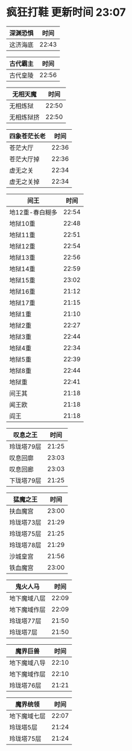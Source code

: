 # 疯狂打鞋 更新时间 23:07

| 深渊恐惧   | 时间    |
|--------|-------|
| 这济海底 | 22:43 |

| 古代霸主   | 时间    |
|--------|-------|
| 古代皇陵 | 22:56 |

| 无相天魔   | 时间    |
|--------|-------|
| 无相炼狱 | 22:50 |
| 无相炼狱挤 | 22:50 |

| 四象苍茫长老   | 时间    |
|--------|-------|
| 苍茫大厅 | 22:36 |
| 苍茫大厅掉 | 22:36 |
| 虚无之关 | 22:34 |
| 虚无之关掉 | 22:34 |

| 间王   | 时间    |
|--------|-------|
| 地12重-春白糊多 | 22:54 |
| 地狱10重 | 22:48 |
| 地狱11重 | 22:51 |
| 地狱12重 | 22:54 |
| 地狱13重 | 22:56 |
| 地狱14重 | 22:59 |
| 地狱15重 | 23:02 |
| 地狱16重 | 21:12 |
| 地狱17重 | 21:15 |
| 地狱1重 | 21:10 |
| 地狱2重 | 22:27 |
| 地狱3重 | 22:44 |
| 地狱4重 | 22:34 |
| 地狱5重 | 22:39 |
| 地狱8重 | 22:44 |
| 地狱重 | 22:41 |
| 间王其 | 21:18 |
| 闻王欧 | 21:18 |
| 阎王 | 21:18 |

| 叹息之王   | 时间    |
|--------|-------|
| 玲珑塔79层 | 21:25 |
| 叹息回廓 | 23:03 |
| 叹息回廊 | 23:03 |
| 下珑塔79层 | 21:25 |

| 猛魔之王   | 时间    |
|--------|-------|
| 扶血魔宫 | 23:00 |
| 玲珑塔73层 | 21:29 |
| 玲珑塔75层 | 21:25 |
| 玲珑塔78层 | 21:29 |
| 沙城皇宫 | 21:56 |
| 铁血魔宫 | 23:00 |

| 鬼火人马   | 时间    |
|--------|-------|
| 地下魔域八层 | 22:09 |
| 地下魔域作层 | 22:09 |
| 玲珑塔77层 | 21:50 |
| 玲珑塔7层 | 21:50 |

| 魔界巨兽   | 时间    |
|--------|-------|
| 地下魔域八导 | 22:10 |
| 地下魔域作层 | 22:10 |
| 玲珑塔76层 | 21:21 |

| 魔界统领   | 时间    |
|--------|-------|
| 地下魔域七层 | 22:07 |
| 玲珑塔5层 | 21:24 |
| 玲珑塔75层 | 21:24 |